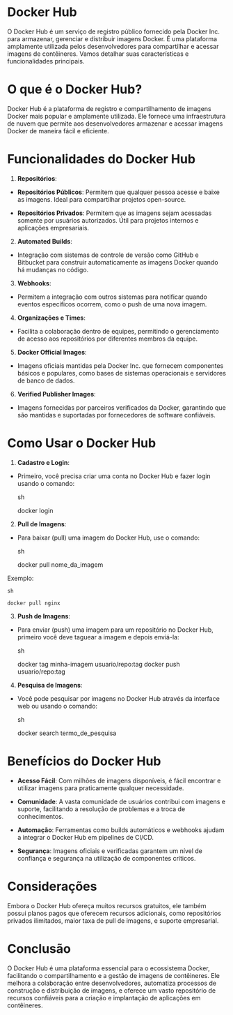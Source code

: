 # Docker Hub

O Docker Hub é um serviço de registro público fornecido pela Docker Inc. para armazenar, gerenciar e distribuir imagens Docker. É uma plataforma amplamente utilizada pelos desenvolvedores para compartilhar e acessar imagens de contêineres. Vamos detalhar suas características e funcionalidades principais.

# O que é o Docker Hub?

Docker Hub é a plataforma de registro e compartilhamento de imagens Docker mais popular e amplamente utilizada. Ele fornece uma infraestrutura de nuvem que permite aos desenvolvedores armazenar e acessar imagens Docker de maneira fácil e eficiente.

# Funcionalidades do Docker Hub

1. **Repositórios**:

 - **Repositórios Públicos**: Permitem que qualquer pessoa acesse e baixe as imagens. Ideal para compartilhar projetos open-source.

 - **Repositórios Privados**: Permitem que as imagens sejam acessadas somente por usuários autorizados. Útil para projetos internos e aplicações empresariais.

2. **Automated Builds**:

 - Integração com sistemas de controle de versão como GitHub e Bitbucket para construir automaticamente as imagens Docker quando há mudanças no código.

3. **Webhooks**:

 - Permitem a integração com outros sistemas para notificar quando eventos específicos ocorrem, como o push de uma nova imagem.

4. **Organizações e Times**:

 - Facilita a colaboração dentro de equipes, permitindo o gerenciamento de acesso aos repositórios por diferentes membros da equipe.

5. **Docker Official Images**:

 - Imagens oficiais mantidas pela Docker Inc. que fornecem componentes básicos e populares, como bases de sistemas operacionais e servidores de banco de dados.

6. **Verified Publisher Images**:

 - Imagens fornecidas por parceiros verificados da Docker, garantindo que são mantidas e suportadas por fornecedores de software confiáveis.

# Como Usar o Docker Hub

1. **Cadastro e Login**:

 - Primeiro, você precisa criar uma conta no Docker Hub e fazer login usando o comando:

    sh

    docker login

2. **Pull de Imagens**:

 - Para baixar (pull) uma imagem do Docker Hub, use o comando:

    sh

    docker pull nome_da_imagem

Exemplo:

    sh

    docker pull nginx

3. **Push de Imagens**:

 - Para enviar (push) uma imagem para um repositório no Docker Hub, primeiro você deve taguear a imagem e depois enviá-la:

    sh

    docker tag minha-imagem usuario/repo:tag
    docker push usuario/repo:tag

4. **Pesquisa de Imagens**:

 - Você pode pesquisar por imagens no Docker Hub através da interface web ou usando o comando:

    sh

    docker search termo_de_pesquisa

# Benefícios do Docker Hub

 - **Acesso Fácil**: Com milhões de imagens disponíveis, é fácil encontrar e utilizar imagens para praticamente qualquer necessidade.

 - **Comunidade**: A vasta comunidade de usuários contribui com imagens e suporte, facilitando a resolução de problemas e a troca de conhecimentos.

 - **Automação**: Ferramentas como builds automáticos e webhooks ajudam a integrar o Docker Hub em pipelines de CI/CD.

 - **Segurança**: Imagens oficiais e verificadas garantem um nível de confiança e segurança na utilização de componentes críticos.

# Considerações

Embora o Docker Hub ofereça muitos recursos gratuitos, ele também possui planos pagos que oferecem recursos adicionais, como repositórios privados ilimitados, maior taxa de pull de imagens, e suporte empresarial.

# Conclusão

O Docker Hub é uma plataforma essencial para o ecossistema Docker, facilitando o compartilhamento e a gestão de imagens de contêineres. Ele melhora a colaboração entre desenvolvedores, automatiza processos de construção e distribuição de imagens, e oferece um vasto repositório de recursos confiáveis para a criação e implantação de aplicações em contêineres.